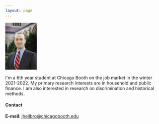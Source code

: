 ```yaml
---
layout: page
---
```


<img src='/images/JohnHeilbron-010.jpg' width='100'/>

I'm a 6th year student at Chicago Booth on the job market in the winter 2021-2022. My primary research interests are in household and public finance. I am also interested in research on discrimination and historical methods. 

#### Contact

**E-mail**: [jheilbro@chicagobooth.edu](mailto:jheilbro@chicagobooth.edu)
